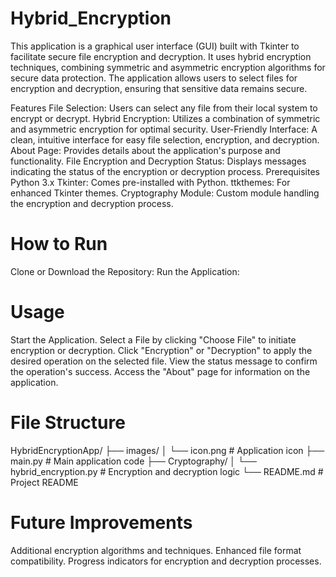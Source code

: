 # Hybrid_Encryption

This application is a graphical user interface (GUI) built with Tkinter to facilitate secure file encryption and decryption. It uses hybrid encryption techniques, combining symmetric and asymmetric encryption algorithms for secure data protection. The application allows users to select files for encryption and decryption, ensuring that sensitive data remains secure.

Features
File Selection: Users can select any file from their local system to encrypt or decrypt.
Hybrid Encryption: Utilizes a combination of symmetric and asymmetric encryption for optimal security.
User-Friendly Interface: A clean, intuitive interface for easy file selection, encryption, and decryption.
About Page: Provides details about the application's purpose and functionality.
File Encryption and Decryption Status: Displays messages indicating the status of the encryption or decryption process.
Prerequisites
Python 3.x
Tkinter: Comes pre-installed with Python.
ttkthemes: For enhanced Tkinter themes.
Cryptography Module: Custom module handling the encryption and decryption process.

# How to Run
Clone or Download the Repository: 
Run the Application:

# Usage
Start the Application.
Select a File by clicking "Choose File" to initiate encryption or decryption.
Click "Encryption" or "Decryption" to apply the desired operation on the selected file.
View the status message to confirm the operation's success.
Access the "About" page for information on the application.

# File Structure

HybridEncryptionApp/
├── images/
│   └── icon.png          # Application icon
├── main.py               # Main application code
├── Cryptography/
│   └── hybrid_encryption.py   # Encryption and decryption logic
└── README.md             # Project README

# Future Improvements
Additional encryption algorithms and techniques.
Enhanced file format compatibility.
Progress indicators for encryption and decryption processes.
